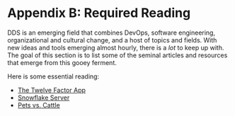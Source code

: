 # Appendix B: Required Reading

<span class="drop fa fa-book fa-5x pull-left fa-border"></span>

DDS is an emerging field that combines DevOps, software engineering, organizational and cultural change, and a host of topics and fields.  With new ideas and tools emerging almost hourly, there is a *lot* to keep up with.  The goal of this section is to list some of the seminal articles and resources that emerge from this gooey ferment.

Here is some essential reading:

* [The Twelve Factor App](http://12factor.net/)
* [Snowflake Server](http://martinfowler.com/bliki/SnowflakeServer.html)
* [Pets vs. Cattle](http://www.slideshare.net/randybias/pets-vs-cattle-the-elastic-cloud-story)


